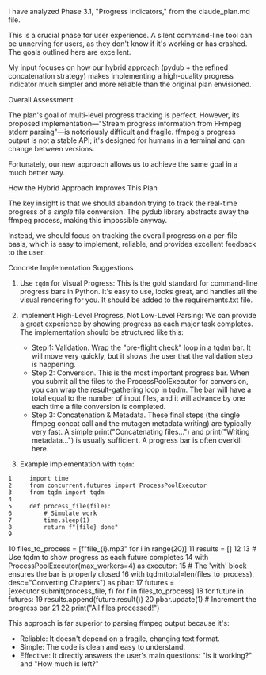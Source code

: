 I have analyzed Phase 3.1, "Progress Indicators," from the claude_plan.md file.

  This is a crucial phase for user experience. A silent command-line tool can be unnerving for users, as they don't know if it's working or has crashed. The goals outlined
  here are excellent.

  My input focuses on how our hybrid approach (pydub + the refined concatenation strategy) makes implementing a high-quality progress indicator much simpler and more
  reliable than the original plan envisioned.

  Overall Assessment

  The plan's goal of multi-level progress tracking is perfect. However, its proposed implementation—"Stream progress information from FFmpeg stderr parsing"—is notoriously
  difficult and fragile. ffmpeg's progress output is not a stable API; it's designed for humans in a terminal and can change between versions.

  Fortunately, our new approach allows us to achieve the same goal in a much better way.

  How the Hybrid Approach Improves This Plan

  The key insight is that we should abandon trying to track the real-time progress of a *single* file conversion. The pydub library abstracts away the ffmpeg process, making
  this impossible anyway.

  Instead, we should focus on tracking the overall progress on a per-file basis, which is easy to implement, reliable, and provides excellent feedback to the user.

  Concrete Implementation Suggestions

   1. Use `tqdm` for Visual Progress: This is the gold standard for command-line progress bars in Python. It's easy to use, looks great, and handles all the visual rendering
      for you. It should be added to the requirements.txt file.

   2. Implement High-Level Progress, Not Low-Level Parsing: We can provide a great experience by showing progress as each major task completes. The implementation should be
      structured like this:
       * Step 1: Validation. Wrap the "pre-flight check" loop in a tqdm bar. It will move very quickly, but it shows the user that the validation step is happening.
       * Step 2: Conversion. This is the most important progress bar. When you submit all the files to the ProcessPoolExecutor for conversion, you can wrap the
         result-gathering loop in tqdm. The bar will have a total equal to the number of input files, and it will advance by one each time a file conversion is completed.
       * Step 3: Concatenation & Metadata. These final steps (the single ffmpeg concat call and the mutagen metadata writing) are typically very fast. A simple
         print("Concatenating files...") and print("Writing metadata...") is usually sufficient. A progress bar is often overkill here.

   3. Example Implementation with `tqdm`:

    1     import time
    2     from concurrent.futures import ProcessPoolExecutor
    3     from tqdm import tqdm
    4
    5     def process_file(file):
    6         # Simulate work
    7         time.sleep(1)
    8         return f"{file} done"
    9
   10     files_to_process = [f"file_{i}.mp3" for i in range(20)]
   11     results = []
   12
   13     # Use tqdm to show progress as each future completes
   14     with ProcessPoolExecutor(max_workers=4) as executor:
   15         # The 'with' block ensures the bar is properly closed
   16         with tqdm(total=len(files_to_process), desc="Converting Chapters") as pbar:
   17             futures = [executor.submit(process_file, f) for f in files_to_process]
   18             for future in futures:
   19                 results.append(future.result())
   20                 pbar.update(1) # Increment the progress bar
   21
   22     print("All files processed!")

  This approach is far superior to parsing ffmpeg output because it's:
   * Reliable: It doesn't depend on a fragile, changing text format.
   * Simple: The code is clean and easy to understand.
   * Effective: It directly answers the user's main questions: "Is it working?" and "How much is left?"